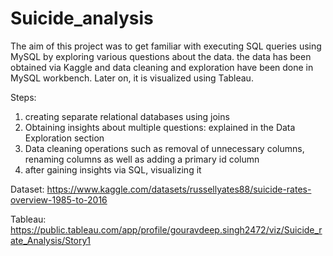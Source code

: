 # Suicide_analysis
The aim of this project was to get familiar with executing SQL queries using MySQL by exploring various questions about the data.
the data has been obtained via Kaggle and data cleaning and exploration have been done in MySQL workbench. Later on, it is visualized using Tableau.


Steps:
1. creating separate relational databases using joins
2. Obtaining insights about multiple questions: explained in the Data Exploration section
3. Data cleaning operations such as removal of unnecessary columns, renaming columns as well as adding a primary id column
4. after gaining insights via SQL, visualizing it 

Dataset: https://www.kaggle.com/datasets/russellyates88/suicide-rates-overview-1985-to-2016

Tableau: https://public.tableau.com/app/profile/gouravdeep.singh2472/viz/Suicide_rate_Analysis/Story1
